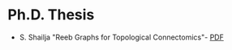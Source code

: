 
# Ph.D. Thesis
* S. Shailja "Reeb Graphs for Topological Connectomics"- [PDF](https://drive.google.com/file/d/173_pLW_NeBsao5KuHxoSLjpH9CtyWGGz/view?usp=sharing)



